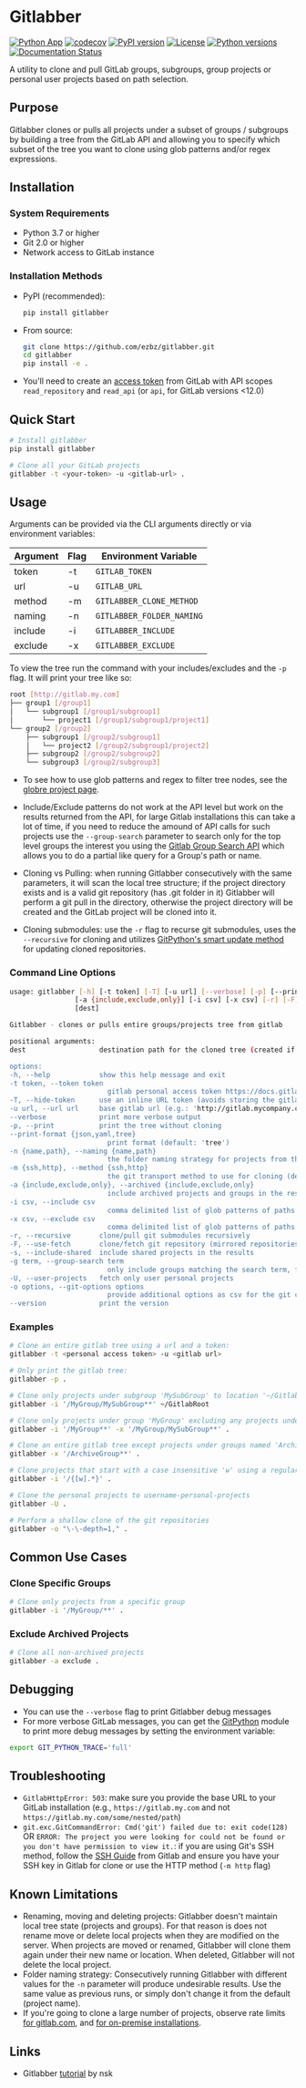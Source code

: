 # Gitlabber

[![Python App](https://github.com/ezbz/gitlabber/actions/workflows/python-app.yml/badge.svg?branch=master)](https://github.com/ezbz/gitlabber/actions/workflows/python-app.yml)
[![codecov](https://codecov.io/gh/ezbz/gitlabber/branch/main/graph/badge.svg)](https://codecov.io/gh/ezbz/gitlabber)
[![PyPI version](https://badge.fury.io/py/gitlabber.svg)](https://badge.fury.io/py/gitlabber)
[![License](https://img.shields.io/pypi/l/gitlabber.svg)](https://pypi.python.org/pypi/gitlabber/)
[![Python versions](https://img.shields.io/pypi/pyversions/gitlabber)](https://pypi.python.org/pypi/gitlabber/)
[![Documentation Status](https://readthedocs.org/projects/gitlabber/badge/?version=latest&style=plastic)](https://app.readthedocs.org/projects/gitlabber/)

A utility to clone and pull GitLab groups, subgroups, group projects or personal user projects based on path selection.

## Purpose

Gitlabber clones or pulls all projects under a subset of groups / subgroups by building a tree from the GitLab API and allowing you to specify which subset of the tree you want to clone using glob patterns and/or regex expressions.

## Installation

### System Requirements
* Python 3.7 or higher
* Git 2.0 or higher
* Network access to GitLab instance

### Installation Methods
* PyPI (recommended):
  ```bash
  pip install gitlabber
  ```

* From source:
  ```bash
  git clone https://github.com/ezbz/gitlabber.git
  cd gitlabber
  pip install -e .
  ```

* You'll need to create an [access token](https://docs.gitlab.com/ee/user/profile/personal_access_tokens.html) from GitLab with API scopes `read_repository` and `read_api` (or `api`, for GitLab versions <12.0)

## Quick Start
```bash
# Install gitlabber
pip install gitlabber

# Clone all your GitLab projects
gitlabber -t <your-token> -u <gitlab-url> .
```

## Usage

Arguments can be provided via the CLI arguments directly or via environment variables:

| Argument | Flag | Environment Variable |
|----------|------|---------------------|
| token    | -t   | `GITLAB_TOKEN`      |
| url      | -u   | `GITLAB_URL`        |
| method   | -m   | `GITLABBER_CLONE_METHOD` |
| naming   | -n   | `GITLABBER_FOLDER_NAMING` |
| include  | -i   | `GITLABBER_INCLUDE` |
| exclude  | -x   | `GITLABBER_EXCLUDE` |

To view the tree run the command with your includes/excludes and the `-p` flag. It will print your tree like so:

```bash
root [http://gitlab.my.com]
├── group1 [/group1]
│   └── subgroup1 [/group1/subgroup1]
│       └── project1 [/group1/subgroup1/project1]
└── group2 [/group2]
    ├── subgroup1 [/group2/subgroup1]
    │   └── project2 [/group2/subgroup1/project2]
    ├── subgroup2 [/group2/subgroup2]
    └── subgroup3 [/group2/subgroup3]
```

* To see how to use glob patterns and regex to filter tree nodes, see the [globre project page](https://pypi.org/project/globre/#details).

* Include/Exclude patterns do not work at the API level but work on the results returned from the API, for large Gitlab installations this can take a lot of time, if you need to reduce the amound of API calls for such projects use the `--group-search` parameter to search only for the top level groups the interest you using the [Gitlab Group Search API](https://docs.gitlab.com/ee/api/groups.html#search-for-group) which allows you to do a partial like query for a Group's path or name.

* Cloning vs Pulling: when running Gitlabber consecutively with the same parameters, it will scan the local tree structure; if the project directory exists and is a valid git repository (has .git folder in it) Gitlabber will perform a git pull in the directory, otherwise the project directory will be created and the GitLab project will be cloned into it.

* Cloning submodules: use the `-r` flag to recurse git submodules, uses the `--recursive` for cloning and utilizes [GitPython's smart update method](https://github.com/gitpython-developers/GitPython/blob/20f4a9d49b466a18f1af1fdfb480bc4520a4cdc2/git/objects/submodule/root.py#L67) for updating cloned repositories.

### Command Line Options

```bash
usage: gitlabber [-h] [-t token] [-T] [-u url] [--verbose] [-p] [--print-format {json,yaml,tree}] [-n {name,path}] [-m {ssh,http}]
                [-a {include,exclude,only}] [-i csv] [-x csv] [-r] [-F] [-d] [-s] [-g term] [-U] [-o options] [--version]
                [dest]

Gitlabber - clones or pulls entire groups/projects tree from gitlab

positional arguments:
dest                  destination path for the cloned tree (created if doesn't exist)

options:
-h, --help            show this help message and exit
-t token, --token token
                        gitlab personal access token https://docs.gitlab.com/ee/user/profile/personal_access_tokens.html
-T, --hide-token      use an inline URL token (avoids storing the gitlab personal access token in the .git/config)
-u url, --url url     base gitlab url (e.g.: 'http://gitlab.mycompany.com')
--verbose             print more verbose output
-p, --print           print the tree without cloning
--print-format {json,yaml,tree}
                        print format (default: 'tree')
-n {name,path}, --naming {name,path}
                        the folder naming strategy for projects from the gitlab API attributes (default: "name")
-m {ssh,http}, --method {ssh,http}
                        the git transport method to use for cloning (default: "ssh")
-a {include,exclude,only}, --archived {include,exclude,only}
                        include archived projects and groups in the results (default: "include")
-i csv, --include csv
                        comma delimited list of glob patterns of paths to projects or groups to clone/pull
-x csv, --exclude csv
                        comma delimited list of glob patterns of paths to projects or groups to exclude from clone/pull
-r, --recursive       clone/pull git submodules recursively
-F, --use-fetch       clone/fetch git repository (mirrored repositories)
-s, --include-shared  include shared projects in the results
-g term, --group-search term
                        only include groups matching the search term, filtering done at the API level
-U, --user-projects   fetch only user personal projects
-o options, --git-options options
                        provide additional options as csv for the git command
--version             print the version
```

### Examples

```bash
# Clone an entire gitlab tree using a url and a token:
gitlabber -t <personal access token> -u <gitlab url>

# Only print the gitlab tree:
gitlabber -p .

# Clone only projects under subgroup 'MySubGroup' to location '~/GitlabRoot':
gitlabber -i '/MyGroup/MySubGroup**' ~/GitlabRoot

# Clone only projects under group 'MyGroup' excluding any projects under subgroup 'MySubGroup':
gitlabber -i '/MyGroup**' -x '/MyGroup/MySubGroup**' .

# Clone an entire gitlab tree except projects under groups named 'ArchiveGroup':
gitlabber -x '/ArchiveGroup**' .

# Clone projects that start with a case insensitive 'w' using a regular expression:
gitlabber -i '/{[w].*}' .

# Clone the personal projects to username-personal-projects
gitlabber -U .

# Perform a shallow clone of the git repositories
gitlabber -o "\-\-depth=1," .
```

## Common Use Cases

### Clone Specific Groups
```bash
# Clone only projects from a specific group
gitlabber -i '/MyGroup/**' .
```

### Exclude Archived Projects
```bash
# Clone all non-archived projects
gitlabber -a exclude .
```

## Debugging
* You can use the `--verbose` flag to print Gitlabber debug messages
* For more verbose GitLab messages, you can get the [GitPython](https://gitpython.readthedocs.io/en/stable) module to print more debug messages by setting the environment variable:

```bash
export GIT_PYTHON_TRACE='full'
```

## Troubleshooting
* `GitlabHttpError: 503`: make sure you provide the base URL to your GitLab installation (e.g., `https://gitlab.my.com` and not `https://gitlab.my.com/some/nested/path`)
* `git.exc.GitCommandError: Cmd('git') failed due to: exit code(128)` OR `ERROR: The project you were looking for could not be found or you don't have permission to view it.`: if you are using Git's SSH method, follow the [SSH Guide](https://docs.gitlab.com/ee/user/ssh.html) from Gitlab and ensure you have your SSH key in Gitlab for clone or use the HTTP method (`-m http` flag)

## Known Limitations
* Renaming, moving and deleting projects: Gitlabber doesn't maintain local tree state (projects and groups). For that reason is does not rename move or delete local projects when they are modified on the server. When projects are moved or renamed, Gitlabber will clone them again under their new name or location. When deleted, Gitlabber will not delete the local project.
* Folder naming strategy: Consecutively running Gitlabber with different values for the `-n` parameter will produce undesirable results. Use the same value as previous runs, or simply don't change it from the default (project name).
* If you're going to clone a large number of projects, observe rate limits [for gitlab.com](https://docs.gitlab.com/ee/user/gitlab_com/index.html#gitlabcom-specific-rate-limits/), and [for on-premise installations](https://docs.gitlab.com/ee/security/rate_limits.html).

## Links
* Gitlabber [tutorial](https://medium.com/@natskvi/clone-all-your-gitlab-groups-repos-before-starting-to-code-dd559ec5c8d6) by nsk 